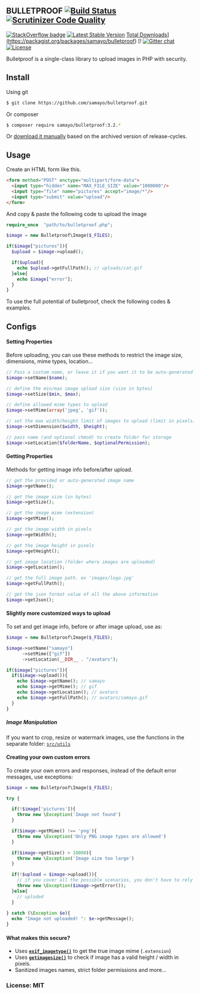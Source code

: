 ## BULLETPROOF [![Build Status](https://travis-ci.org/samayo/bulletproof.svg?branch=master)](https://travis-ci.org/samayo/bulletproof.svg?branch=master) [![Scrutinizer Code Quality](https://scrutinizer-ci.com/g/samayo/bulletproof/badges/quality-score.png?b=master)](https://scrutinizer-ci.com/g/samayo/bulletproof/?branch=master)


[![StackOverflow badge](http://so.badge.link/badges/bulletproof.svg)](http://stackoverflow.com/questions/tagged/bulletproof)
[![Latest Stable Version](https://poser.pugx.org/samayo/bulletproof/v/stable.svg)](https://packagist.org/packages/samayo/bulletproof) [Total Downloads](https://poser.pugx.org/samayo/bulletproof/downloads)](https://packagist.org/packages/samayo/bulletproof) [!  [![Gitter chat](https://img.shields.io/badge/gitter-join--chat-blue.svg)](https://gitter.im/fastpress/fastpress) [![License](https://poser.pugx.org/samayo/bulletproof/license)](https://packagist.org/packages/fastpress/framework)


Bulletproof is a single-class library to upload images in PHP with security.

Install
-----

Using git
```bash
$ git clone https://github.com/samayo/bulletproof.git
```
Or composer
```bash
$ composer require samayo/bulletproof:3.2.*
```
Or [download it manually][bulletproof_archive] based on the archived version of release-cycles.

Usage
-----

Create an HTML form like this. 
```html
<form method="POST" enctype="multipart/form-data">
  <input type="hidden" name="MAX_FILE_SIZE" value="1000000"/>
  <input type="file" name="pictures" accept="image/*"/>
  <input type="submit" value="upload"/>
</form>
```
And copy & paste the following code to upload the image
```php 
require_once  "path/to/bulletproof.php";

$image = new Bulletproof\Image($_FILES);

if($image["pictures"]){
  $upload = $image->upload(); 

  if($upload){
    echo $upload->getFullPath(); // uploads/cat.gif
  }else{
    echo $image["error"]; 
  }
}
```
To use the full potential of bulletproof, check the following codes & examples.


Configs
-----

#### Setting Properties
Before uploading, you can use these methods to restrict the image size, dimensions, mime types, location...
```php  
// Pass a custom name, or leave it if you want it to be auto-generated
$image->setName($name); 

// define the min/max image upload size (size in bytes) 
$image->setSize($min, $max); 

// define allowed mime types to upload
$image->setMime(array('jpeg', 'gif'));  

// set the max width/height limit of images to upload (limit in pixels)
$image->setDimension($width, $height); 

// pass name (and optional chmod) to create folder for storage
$image->setLocation($folderName, $optionalPermission);  
```

#### Getting Properties
Methods for getting image info before/after upload. 
```php 
// get the provided or auto-generated image name
$image->getName();

// get the image size (in bytes)
$image->getSize();

// get the image mime (extension)
$image->getMime();

// get the image width in pixels
$image->getWidth();

// get the image height in pixels
$image->getHeight();

// get image location (folder where images are uploaded)
$image->getLocation();

// get the full image path. ex 'images/logo.jpg'
$image->getFullPath();

// get the json format value of all the above information
$image->getJson();
```

#### Slightly more customized ways to upload
To set and get image info, before or after image upload, use as: 
```php 
$image = new Bulletproof\Image($_FILES);

$image->setName("samayo")
      ->setMime(["gif"])
      ->setLocation(__DIR__ . "/avatars");

if($image["pictures"]){
  if($image->upload()){
    echo $image->getName(); // samayo
    echo $image->getMime(); // gif
    echo $image->getLocation(); // avatars
    echo $image->getFullPath(); // avatars/samayo.gif
  }
}
``` 

##### Image Manipulation
If you want to crop, resize or watermark images, use the functions in the separate folder:    [`src/utils`][utils]

#### Creating your own custom errors
To create your own errors and responses, instead of the default error messages, use exceptions:
```php 
$image = new Bulletproof\Image($_FILES);

try {

  if(!$image['pictures']){
    throw new \Exception('Image not found')
  }

  if($image->getMime() !== 'png'){
    throw new \Exception('Only PNG image types are allowed')
  }

  if($image->getSize() > 10000){
    throw new \Exception('Image size too large')
  }

  if(!$upload = $image->upload()){
    // if you cover all the possible scenarios, you don't have to rely on getError();
    throw new \Exception($image->getError());
  }else{
    // uploded
  }
  
} catch (\Exception $e){
  echo "Image not uploaded! ": $e->getMessage();
}
```

#### What makes this secure?  
* Uses **[`exif_imagetype()`][exif_imagetype_link]** to get the true image mime (`.extension`)
* Uses **[`getimagesize()`][getimagesize_link]** to check if image has a valid height / width in pixels.
* Sanitized images names, strict folder permissions and more... 

### License: MIT
[utils]: https://github.com/samayo/bulletproof/tree/master/src/utils
[bulletproof_archive]: http://github.com/samayo/bulletproof/releases
[exif_imagetype_link]: http://php.net/manual/de/function.exif-imagetype.php
[getimagesize_link]: http://php.net/manual/en/function.getimagesize.php
